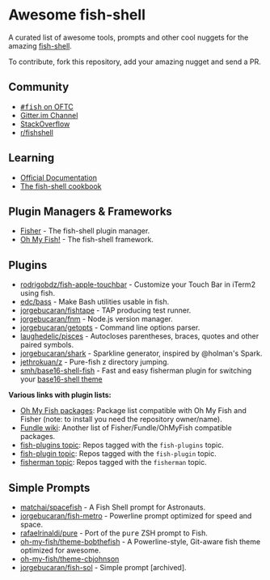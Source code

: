 # Awesome fish-shell

A curated list of awesome tools, prompts and other cool nuggets for the amazing [fish-shell](https://github.com/fish-shell/fish-shell).

To contribute, fork this repository, add your amazing nugget and send a PR.

## Community

* [<samp>#fish</samp> on OFTC](https://webchat.oftc.net/?channels=fish)
* [Gitter.im Channel](https://gitter.im/fish-shell/fish-shell)
* [StackOverflow](http://stackoverflow.com/questions/tagged/fish)
* [r/fishshell](https://www.reddit.com/r/fishshell/)

## Learning

* [Official Documentation](http://fishshell.com/docs/current/index.html)
* [The fish-shell cookbook](https://github.com/jorgebucaran/fish-shell-cookbook)

## Plugin Managers & Frameworks

* [Fisher](https://github.com/jorgebucaran/fisher) - The fish-shell plugin manager.
* [Oh My Fish!](https://github.com/oh-my-fish/oh-my-fish) - The fish-shell framework.

## Plugins

* [rodrigobdz/fish-apple-touchbar](https://github.com/rodrigobdz/fish-apple-touchbar) - Customize your Touch Bar in iTerm2 using fish.
* [edc/bass](https://github.com/edc/bass) - Make Bash utilities usable in fish.
* [jorgebucaran/fishtape](https://github.com/jorgebucaran/fishtape) - TAP producing test runner.
* [jorgebucaran/fnm](https://github.com/jorgebucaran/fnm) - Node.js version manager.
* [jorgebucaran/getopts](https://github.com/jorgebucaran/fishopts) - Command line options parser.
* [laughedelic/pisces](https://github.com/laughedelic/pisces) - Autocloses parentheses, braces, quotes and other paired symbols.
* [jorgebucaran/shark](https://github.com/jorgebucaran/shark) - Sparkline generator, inspired by @holman's Spark.
* [jethrokuan/z](https://github.com/jethrokuan/z) - Pure-fish z directory jumping.
* [smh/base16-shell-fish](https://github.com/smh/base16-shell-fish) - Fast and easy fisherman plugin for switching your [base16-shell theme](https://github.com/chriskempson/base16-shell)

**Various links with plugin lists:**
* [Oh My Fish packages](https://github.com/oh-my-fish/packages-main/tree/master/packages): Package list compatible with Oh My Fish and Fisher (note: to install you need the repository owner/name).
* [Fundle wiki](https://github.com/danhper/fundle/wiki): Another list of Fisher/Fundle/OhMyFish compatible packages.
* [fish-plugins topic](https://github.com/topics/fish-plugins): Repos tagged with the `fish-plugins` topic.
* [fish-plugin topic](https://github.com/topics/fish-plugin): Repos tagged with the `fish-plugin` topic.
* [fisherman topic](https://github.com/topics/fisherman): Repos tagged with the `fisherman` topic.


## Simple Prompts

* [matchai/spacefish](https://github.com/matchai/spacefish) - A Fish Shell prompt for Astronauts.
* [jorgebucaran/fish-metro](https://github.com/jorgebucaran/fish-metro) - Powerline prompt optimized for speed and space.
* [rafaelrinaldi/pure](https://github.com/rafaelrinaldi/pure) - Port of the <samp>pure</samp> ZSH prompt to Fish.
* [oh-my-fish/theme-bobthefish](https://github.com/oh-my-fish/theme-bobthefish) - A Powerline-style, Git-aware fish theme optimized for awesome.
* [oh-my-fish/theme-cbjohnson](https://github.com/oh-my-fish/theme-cbjohnson)
* [jorgebucaran/fish-sol](https://github.com/jorgebucaran/fish-sol) - Simple prompt [archived].
